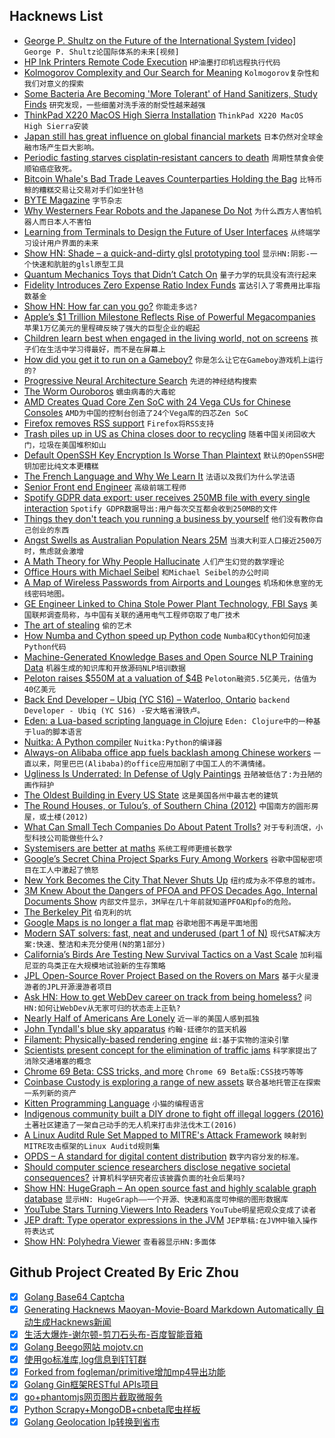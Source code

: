 ## Hacknews List


- [George P. Shultz on the Future of the International System [video]](http://blog.longnow.org/02018/08/03/george-p-shultz-on-the-future-of-the-international-system/)  `George P. Shultz论国际体系的未来[视频]`
- [HP Ink Printers Remote Code Execution](https://support.hp.com/us-en/document/c06097712)  `HP油墨打印机远程执行代码`
- [Kolmogorov Complexity and Our Search for Meaning](http://nautil.us/issue/63/horizons/kolmogorov-complexity-and-our-search-for-meaning)  `Kolmogorov复杂性和我们对意义的探索`
- [Some Bacteria Are Becoming &#39;More Tolerant&#39; of Hand Sanitizers, Study Finds](https://www.npr.org/sections/goatsandsoda/2018/08/02/635017716/some-bacteria-are-becoming-more-tolerant-of-hand-sanitizers-study-finds)  `研究发现，一些细菌对洗手液的耐受性越来越强`
- [ThinkPad X220 MacOS High Sierra Installation](http://x220.mcdonnelltech.com/)  `ThinkPad X220 MacOS High Sierra安装`
- [Japan still has great influence on global financial markets](https://www.economist.com/finance-and-economics/2018/08/02/japan-still-has-great-influence-on-global-financial-markets)  `日本仍然对全球金融市场产生巨大影响。`
- [Periodic fasting starves cisplatin‐resistant cancers to death](http://emboj.embopress.org/content/early/2018/06/06/embj.201899815)  `周期性禁食会使顺铂癌症致死。`
- [Bitcoin Whale&#39;s Bad Trade Leaves Counterparties Holding the Bag](https://www.bloomberg.com/news/articles/2018-08-03/a-massive-losing-bet-on-bitcoin-futures-has-investors-buzzing)  `比特币鲸的糟糕交易让交易对手们如坐针毡`
- [BYTE Magazine](https://archive.org/details/byte-magazine)  `字节杂志`
- [Why Westerners Fear Robots and the Japanese Do Not](https://www.wired.com/story/ideas-joi-ito-robot-overlords/)  `为什么西方人害怕机器人而日本人不害怕`
- [Learning from Terminals to Design the Future of User Interfaces](https://brandur.org/interfaces)  `从终端学习设计用户界面的未来`
- [Show HN: Shade – a quick-and-dirty glsl prototyping tool](https://github.com/dancrn/shade)  `显示HN:阴影-一个快速和肮脏的glsl原型工具`
- [Quantum Mechanics Toys that Didn’t Catch On](https://spectrum.ieee.org/tech-history/heroic-failures/for-some-reason-these-quantum-mechanics-toys-didnt-catch-on)  `量子力学的玩具没有流行起来`
- [Fidelity Introduces Zero Expense Ratio Index Funds](https://www.businesswire.com/news/home/20180801005635/en/Fidelity-Rewrites-Rules-Investing-Deliver-Unparalleled-Simplicity)  `富达引入了零费用比率指数基金`
- [Show HN: How far can you go?](https://oalley.net/)  `你能走多远?`
- [Apple’s $1 Trillion Milestone Reflects Rise of Powerful Megacompanies](https://www.nytimes.com/2018/08/02/business/apple-trillion.html)  `苹果1万亿美元的里程碑反映了强大的巨型企业的崛起`
- [Children learn best when engaged in the living world, not on screens](https://aeon.co/essays/children-learn-best-when-engaged-in-the-living-world-not-on-screens)  `孩子们在生活中学习得最好，而不是在屏幕上`
- [How did you get it to run on a Gameboy?](http://20dollarlolita.tumblr.com/post/176285106968/the-actual-storys-so-much-cooler-than-that-i)  `你是怎么让它在Gameboy游戏机上运行的?`
- [Progressive Neural Architecture Search](https://arxiv.org/abs/1712.00559)  `先进的神经结构搜索`
- [The Worm Ouroboros](https://semantic-domain.blogspot.com/2018/08/the-worm-ouroboros.html)  `蠕虫病毒的大毒蛇`
- [AMD Creates Quad Core Zen SoC with 24 Vega CUs for Chinese Consoles](https://www.anandtech.com/show/13153/amd-creates-quad-core-zen-soc-with-24-vega-cus-for-chinese-consoles)  `AMD为中国的控制台创造了24个Vega库的四芯Zen SoC`
- [Firefox removes RSS support](https://evertpot.com/firefox-rss/)  `Firefox将RSS支持`
- [Trash piles up in US as China closes door to recycling](https://phys.org/news/2018-07-trash-piles-china-door-recycling.html)  `随着中国关闭回收大门，垃圾在美国堆积如山`
- [Default OpenSSH Key Encryption Is Worse Than Plaintext](https://latacora.singles/2018/08/03/the-default-openssh.html)  `默认的OpenSSH密钥加密比纯文本更糟糕`
- [The French Language and Why We Learn It](https://lareviewofbooks.org/article/the-useless-french-language-and-why-we-learn-it/)  `法语以及我们为什么学法语`
- [Senior Front end Engineer](https://jobs.lever.co/rescale/db57778b-268d-473d-9edf-111fb843265a)  `高级前端工程师`
- [Spotify GDPR data export: user receives 250MB file with every single interaction](https://twitter.com/steipete/status/1025024813889478656)  `Spotify GDPR数据导出:用户每次交互都会收到250MB的文件`
- [Things they don&#39;t teach you running a business by yourself](https://docs.browserless.io/blog/2018/08/01/running-an-indie-business.html)  `他们没有教你自己创业的东西`
- [Angst Swells as Australian Population Nears 25M](https://www.bloomberg.com/news/articles/2018-07-31/angst-swells-as-australian-population-nears-25-million)  `当澳大利亚人口接近2500万时，焦虑就会激增`
- [A Math Theory for Why People Hallucinate](https://www.quantamagazine.org/a-math-theory-for-why-people-hallucinate-20180730/)  `人们产生幻觉的数学理论`
- [Office Hours with Michael Seibel](https://blog.ycombinator.com/office-hours-with-michael-seibel/)  `和Michael Seibel的办公时间`
- [A Map of Wireless Passwords from Airports and Lounges](https://foxnomad.com/2016/04/26/map-wireless-passwords-airports-lounges-around-world-updated-regularly/)  `机场和休息室的无线密码地图。`
- [GE Engineer Linked to China Stole Power Plant Technology, FBI Says](https://www.wsj.com/articles/ge-engineer-linked-to-china-allegedly-stole-power-plant-technology-fbi-says-1533235590)  `美国联邦调查局称，与中国有关联的通用电气工程师窃取了电厂技术`
- [The art of stealing](https://www.nrc.nl/kunsthal-en/)  `偷的艺术`
- [How Numba and Cython speed up Python code](https://rushter.com/blog/numba-cython-python-optimization/)  `Numba和Cython如何加速Python代码`
- [Machine-Generated Knowledge Bases and Open Source NLP Training Data](https://blog.primer.ai/technology/2018/08/03/Quicksilver.html)  `机器生成的知识库和开放源码NLP培训数据`
- [Peloton raises $550M at a valuation of $4B](https://techcrunch.com/2018/08/03/peloton-raises-550m-at-a-valuation-of-4-billion/)  `Peloton融资5.5亿美元，估值为40亿美元`
- [Back End Developer –  Ubiq (YC S16) – Waterloo, Ontario](https://ca.indeed.com/job/backend-developer-64f7535572ef16a5)  `backend Developer - Ubiq (YC S16) -安大略省滑铁卢。`
- [Eden: a Lua-based scripting language in Clojure](https://github.com/benzap/eden)  `Eden: Clojure中的一种基于lua的脚本语言`
- [Nuitka: A Python compiler](http://nuitka.net/)  `Nuitka:Python的编译器`
- [Always-on Alibaba office app fuels backlash among Chinese workers](https://www.businessinsider.com/r-ding-always-on-alibaba-office-app-fuels-backlash-among-chinese-workers-2018-8)  `一直以来，阿里巴巴(Alibaba)的office应用加剧了中国工人的不满情绪。`
- [Ugliness Is Underrated: In Defense of Ugly Paintings](https://www.theparisreview.org/blog/2018/07/31/ugliness-is-underrated-in-defense-of-ugly-paintings/)  `丑陋被低估了:为丑陋的画作辩护`
- [The Oldest Building in Every US State](https://www.archdaily.com/898839/the-oldest-building-in-every-us-state)  `这是美国各州中最古老的建筑`
- [The Round Houses, or Tulou’s, of Southern China (2012)](http://www.beckyances.net/2012/02/the-round-houses-or-tulous-of-southern-china/)  `中国南方的圆形房屋，或土楼(2012)`
- [What Can Small Tech Companies Do About Patent Trolls?](https://blogs.findlaw.com/technologist/2018/08/what-can-small-tech-companies-do-about-patent-trolls.html)  `对于专利流氓，小型科技公司能做些什么?`
- [Systemisers are better at maths](https://www.nature.com/articles/s41598-018-30013-8)  `系统工程师更擅长数学`
- [Google’s Secret China Project Sparks Fury Among Workers](https://www.bloomberg.com/news/articles/2018-08-02/pichai-the-pragmatic-plows-into-china-and-google-workers-fume)  `谷歌中国秘密项目在工人中激起了愤怒`
- [New York Becomes the City That Never Shuts Up](https://www.nytimes.com/2017/07/19/nyregion/new-york-becomes-the-city-that-never-shuts-up.html)  `纽约成为永不停息的城市。`
- [3M Knew About the Dangers of PFOA and PFOS Decades Ago, Internal Documents Show](https://theintercept.com/2018/07/31/3m-pfas-minnesota-pfoa-pfos/)  `内部文件显示，3M早在几十年前就知道PFOA和pfo的危险。`
- [The Berkeley Pit](https://www.topic.com/postcards-from-the-edge)  `伯克利的坑`
- [Google Maps is no longer a flat map](https://techcrunch.com/2018/08/03/google-maps-is-no-longer-flatearth/)  `谷歌地图不再是平面地图`
- [Modern SAT solvers: fast, neat and underused (part 1 of N)](https://codingnest.com/modern-sat-solvers-fast-neat-underused-part-1-of-n/)  `现代SAT解决方案:快速、整洁和未充分使用(N的第1部分)`
- [California’s Birds Are Testing New Survival Tactics on a Vast Scale](https://www.nytimes.com/2018/07/30/science/california-birds-climate-change.html)  `加利福尼亚的鸟类正在大规模地试验新的生存策略`
- [JPL Open-Source Rover Project Based on the Rovers on Mars](https://github.com/nasa-jpl/open-source-rover)  `基于火星漫游者的JPL开源漫游者项目`
- [Ask HN: How to get WebDev career on track from being homeless?](item?id=17684451)  `问HN:如何让WebDev从无家可归的状态走上正轨?`
- [Nearly Half of Americans Are Lonely](https://www.advisory.com/research/care-transformation-center/care-transformation-center-blog/2018/07/loneliness-epidemic?WT.mc_id=Email%7CDailyBriefing&#43;Headline%7CDBABBlog%7CDBA%7CDB%7C2018Aug01%7CATestDB2018Aug01%7C%7C%7C%7C&amp;elq_cid=3850991&amp;x_id=003C000002JooaKIAR)  `近一半的美国人感到孤独`
- [John Tyndall&#39;s blue sky apparatus](http://www.rigb.org/our-history/iconic-objects/iconic-objects-list/tyndall-blue-sky)  `约翰·廷德尔的蓝天机器`
- [Filament: Physically-based rendering engine](https://google.github.io/filament/Filament.md.html)  `丝:基于实物的渲染引擎`
- [Scientists present concept for the elimination of traffic jams](https://techxplore.com/news/2018-08-scientists-concept-traffic.html)  `科学家提出了消除交通堵塞的概念`
- [Chrome 69 Beta: CSS tricks, and more](https://blog.chromium.org/2018/08/chrome-69-beta-av1-video-decoder-css.html)  `Chrome 69 Beta版:CSS技巧等等`
- [Coinbase Custody is exploring a range of new assets](https://blog.coinbase.com/coinbase-custody-is-exploring-a-range-of-new-assets-e700496844be)  `联合基地托管正在探索一系列新的资产`
- [Kitten Programming Language](http://kittenlang.org/)  `小猫的编程语言`
- [Indigenous community built a DIY drone to fight off illegal loggers (2016)](https://qz.com/662530/a-tiny-forest-tribe-built-a-diy-drone-from-youtube-to-fight-off-illegal-loggers/)  `土著社区建造了一架自己动手的无人机来打击非法伐木工(2016)`
- [A Linux Auditd Rule Set Mapped to MITRE&#39;s Attack Framework](https://github.com/bfuzzy/auditd-attack)  `映射到MITRE攻击框架的Linux Auditd规则集`
- [OPDS – A standard for digital content distribution](http://opds.io)  `数字内容分发的标准。`
- [Should computer science researchers disclose negative societal consequences?](https://www.nature.com/articles/d41586-018-05791-w)  `计算机科学研究者应该披露负面的社会后果吗?`
- [Show HN: HugeGraph – An open source fast and highly scalable graph database](https://github.com/hugegraph/hugegraph)  `显示HN: HugeGraph——一个开源、快速和高度可伸缩的图形数据库`
- [YouTube Stars Turning Viewers Into Readers](https://www.nytimes.com/2018/07/31/books/booktubers-youtube.html)  `YouTube明星把观众变成了读者`
- [JEP draft: Type operator expressions in the JVM](http://openjdk.java.net/jeps/8204937)  `JEP草稿:在JVM中输入操作符表达式`
- [Show HN: Polyhedra Viewer](https://polyhedra.tessera.li)  `查看器显示HN:多面体`

## Github Project Created By Eric Zhou

- [x] [Golang Base64 Captcha](https://github.com/mojocn/base64Captcha)
- [x] [Generating Hacknews Maoyan-Movie-Board Markdown Automatically 自动生成Hacknews新闻](https://github.com/dejavuzhou/md-genie)
- [x] [生活大爆炸-谢尔顿-剪刀石头布-百度智能音箱](https://github.com/mojocn/dueros-bang-game)
- [x] [Golang Beego网站 mojotv.cn](https://github.com/mojocn/www.mojotv.cn)
- [x] [使用go标准库,log信息到钉钉群](https://github.com/mojocn/dooger)
- [x] [Forked from fogleman/primitive增加mp4导出功能](https://github.com/mojocn/primitive)
- [x] [Golang Gin框架RESTful APIs项目](https://github.com/JJJJJJJerk/ezier-golang-web-api-framework)
- [x] [go+phantomjs网页图片截取微服务](https://github.com/mojocn/screen_shot)
- [x] [Python Scrapy+MongoDB+cnbeta爬虫样板](https://github.com/mojocn/scrapy_mongodb_boilerplate_cnbeta)
- [x] [Golang Geolocation Ip转换到省市](https://github.com/mojocn/ip2location)